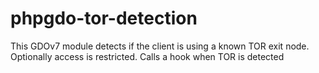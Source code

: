 # phpgdo-tor-detection

This GDOv7 module detects if the client is using a known TOR exit node.
Optionally access is restricted.
Calls a hook when TOR is detected
